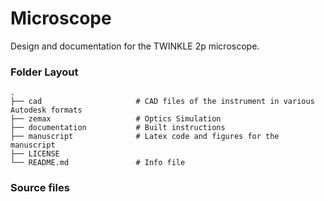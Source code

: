 # Microscope
Design and documentation for the TWINKLE 2p microscope.

### Folder Layout
    .
    ├── cad                     # CAD files of the instrument in various Autodesk formats
    ├── zemax                   # Optics Simulation
    ├── documentation           # Built instructions
    ├── manuscript              # Latex code and figures for the manuscript
    ├── LICENSE
    └── README.md               # Info file

### Source files
